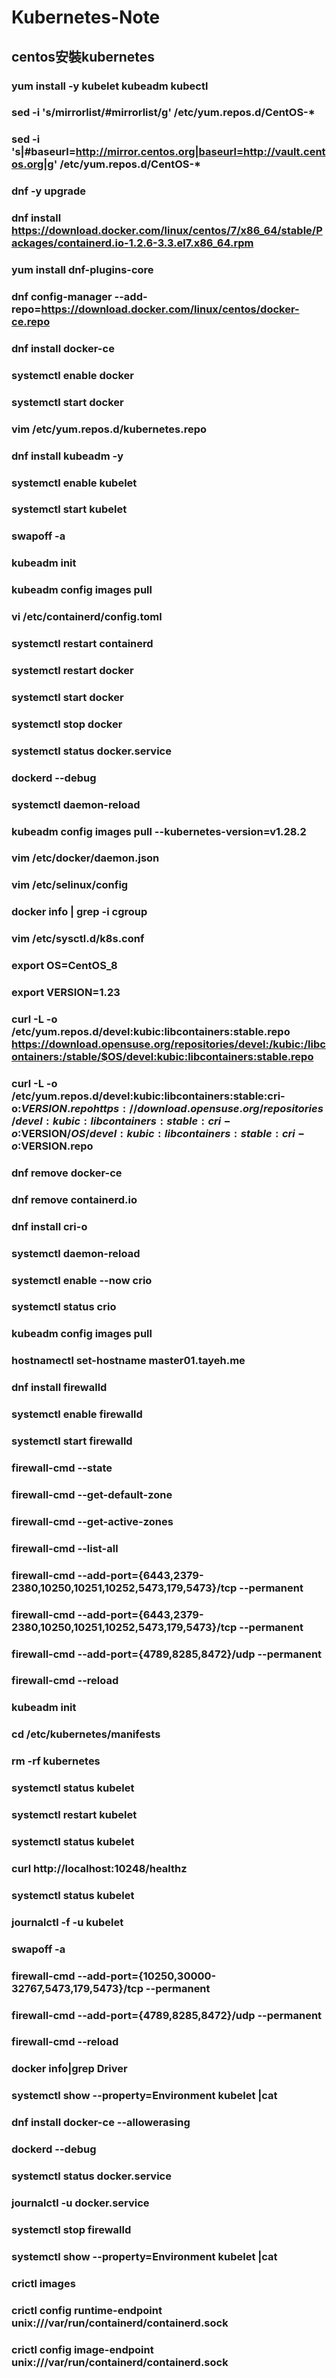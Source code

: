 # Kubernetes-Note
## centos安裝kubernetes
### yum install -y kubelet kubeadm kubectl
### sed -i 's/mirrorlist/#mirrorlist/g' /etc/yum.repos.d/CentOS-*
### sed -i 's|#baseurl=http://mirror.centos.org|baseurl=http://vault.centos.org|g' /etc/yum.repos.d/CentOS-*
### dnf -y upgrade
### dnf install https://download.docker.com/linux/centos/7/x86_64/stable/Packages/containerd.io-1.2.6-3.3.el7.x86_64.rpm
### yum install dnf-plugins-core
### dnf config-manager --add-repo=https://download.docker.com/linux/centos/docker-ce.repo
### dnf install docker-ce
### systemctl enable docker
### systemctl start docker
### vim /etc/yum.repos.d/kubernetes.repo
### dnf install kubeadm -y 
### systemctl enable kubelet
### systemctl start kubelet
### swapoff -a
### kubeadm init
### kubeadm config images pull
### vi /etc/containerd/config.toml
### systemctl restart containerd
### systemctl restart docker
### systemctl start docker
### systemctl stop docker
### systemctl status docker.service
### dockerd --debug
### systemctl daemon-reload
### kubeadm config images pull --kubernetes-version=v1.28.2
### vim /etc/docker/daemon.json
### vim /etc/selinux/config
### docker info | grep -i cgroup
### vim /etc/sysctl.d/k8s.conf
### export OS=CentOS_8
### export VERSION=1.23
### curl -L -o /etc/yum.repos.d/devel:kubic:libcontainers:stable.repo https://download.opensuse.org/repositories/devel:/kubic:/libcontainers:/stable/$OS/devel:kubic:libcontainers:stable.repo
### curl -L -o /etc/yum.repos.d/devel:kubic:libcontainers:stable:cri-o:$VERSION.repo https://download.opensuse.org/repositories/devel:kubic:libcontainers:stable:cri-o:$VERSION/$OS/devel:kubic:libcontainers:stable:cri-o:$VERSION.repo
### dnf remove docker-ce
### dnf remove containerd.io
### dnf install cri-o
### systemctl daemon-reload
### systemctl enable --now crio
### systemctl status crio
### kubeadm config images pull
### hostnamectl set-hostname master01.tayeh.me
### dnf install firewalld
### systemctl enable firewalld
### systemctl start firewalld
### firewall-cmd --state
### firewall-cmd --get-default-zone
### firewall-cmd --get-active-zones
### firewall-cmd --list-all
### firewall-cmd --add-port={6443,2379-2380,10250,10251,10252,5473,179,5473}/tcp --permanent
### firewall-cmd --add-port={6443,2379-2380,10250,10251,10252,5473,179,5473}/tcp --permanent
### firewall-cmd --add-port={4789,8285,8472}/udp --permanent
### firewall-cmd --reload
### kubeadm init
### cd /etc/kubernetes/manifests
### rm -rf kubernetes
### systemctl status kubelet
### systemctl restart kubelet
### systemctl status kubelet
### curl http://localhost:10248/healthz
### systemctl status kubelet
### journalctl -f -u kubelet
### swapoff -a
### firewall-cmd --add-port={10250,30000-32767,5473,179,5473}/tcp --permanent
### firewall-cmd --add-port={4789,8285,8472}/udp --permanent
### firewall-cmd --reload
### docker info|grep Driver
### systemctl show --property=Environment kubelet |cat
### dnf install docker-ce --allowerasing
### dockerd --debug
### systemctl status docker.service
### journalctl -u docker.service
### systemctl stop firewalld
### systemctl show --property=Environment kubelet |cat
### crictl images
### crictl config runtime-endpoint unix:///var/run/containerd/containerd.sock
### crictl config image-endpoint unix:///var/run/containerd/containerd.sock

